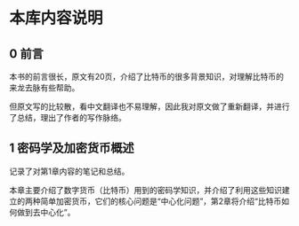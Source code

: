 # 本库内容说明

## 0 前言

本书的前言很长，原文有20页，介绍了比特币的很多背景知识，对理解比特币的来龙去脉有些帮助。

但原文写的比较散，看中文翻译也不易理解，因此我对原文做了重新翻译，并进行了总结，理出了作者的写作脉络。

## 1 密码学及加密货币概述

记录了对第1章内容的笔记和总结。

本章主要介绍了数字货币（比特币）用到的密码学知识，并介绍了利用这些知识建立的两种简单加密货币，它们的核心问题是“中心化问题”，第2章将介绍“比特币如何做到去中心化”。


